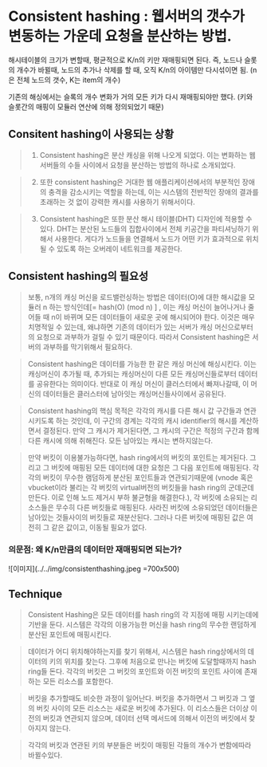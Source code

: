 # Consistent hashing : 웹서버의 갯수가 변동하는 가운데 요청을 분산하는 방법. 

해시테이블의 크기가 변할때, 평균적으로 K/n의 키만 재매핑되면 된다. 
즉, 노드나 슬롯의 개수가 바뀔때, 노드의 추가나 삭제를 할 때, 
오직 K/n의 아이템만 다시섞이면 됨. (n은 전체 노드의 갯수, K는 item의 개수)

기존의 해싱에서는 슬록의 개수 변화가 거의 모든 키가 다시 재매핑되야만 했다. (키와 슬롯간의 매핑이 모듈러 연산에 의해 정의되었기 때문)

## Consitent hashing이 사용되는 상황
> 1. Consistent hashing은 분산 캐싱을 위해 나오게 되었다. 이는 변화하는 웹서버들의 수들 사이에서 요청을 분산하는 방법의 하나로 소개되었다. 

> 2. 또한 consistent hashing은 거대한 웹 애플리케이션에서의 부분적인 장애의 충격을 감소시키는 역할을 하는데, 이는 시스템의 전반적인 장애의 결과를 초래하는 것 없이 강력한 캐시를 사용하기 위해서이다.

> 3. Consistent hashing은 또한 분산 해시 테이블(DHT) 디자인에 적용할 수 있다. DHT는 분산된 노드들의 집합사이에서 전체 키공간을 파티셔닝하기 위해서 사용한다. 게다가 노드들을 연결해서 노드가 어떤 키가 효과적으로 위치될 수 있도록 하는 오버레이 네트워크를 제공한다.

## Consistent hashing의 필요성
> 보통, n개의 캐싱 머신을 로드밸런싱하는 방법은 데이터(O)에 대한 해시값을 모듈러 n 하는 방식인데[= hash(O) (mod n) ] , 이는 캐싱 머신이 늘어나거나 줄어들 때 n이 바뀌며 모든 데이터들이 새로운 곳에 해시되어야 한다. 이것은 매우 치명적일 수 있는데, 왜냐하면 기존의 데이터가 있는 서버가 캐싱 머신으로부터의 요청으로 과부하가 걸릴 수 있기 때문이다. 따라서 Consistent hashing은 서버의 과부하를 막기위해서 필요하다. 

> Consistent hashing은 데이터를 가능한 한 같은 캐싱 머신에 해싱시킨다. 이는 캐싱머신이 추가될 때, 추가되는 캐싱머신이 다른 모든 캐싱머신들로부터 데이터를 공유한다는 의미이다. 반대로 이 캐싱 머신이 클러스터에서 빠져나갈때,  이 머신의 데이터들은 클러스터에 남아잇는 캐싱머신들사이에서 공유된다.

> Consistent hashing의 핵심 목적은 각각의 캐시를 다른 해시 값 구간들과 연관시키도록 하는 것인데, 이 구간의 경계는 각각의 캐시 identifier의 해시를 계산하면서 결정된다. 만약 그 캐시가 제거된다면, 그 캐시의 구간은 적정의 구간과 함께 다른 캐시에 의해 취해진다. 모든 남아있는 캐시는 변하지않는다.

> 만약 버킷이 이용불가능하다면, hash ring에서의 버킷의 포인트는 제거된다. 그리고 그 버킷에 매핑된 모든 데이터에 대한 요청은 그 다음 포인트에 매핑된다. 각각의 버킷이 무수한 램덤하게 분산된 포인트들과 연관되기때문에 (vnode 혹은 vbucket이라 불리는 각 버킷의 virtual버전의 버킷들을 hash ring의 군데군데 만든다. 이로 인해 노드 제거시 부하 불균형을 해결한다.), 각 버킷에 소유되는 리소스들은 무수히 다른 버킷들로 매핑된다. 사라진 버킷에 소유되었던 데이터들은 남아있는 것들사이의 버킷들로 재분산된다. 그러나 다른 버킷에 매핑된 값은 여전히 그 같은 값이고, 이동될 필요가 없다.


### 의문점: 왜 K/n만큼의 데이터만 재매핑되면 되는가?

![이미지](../../img/consistenthashing.jpeg =700x500)


## Technique
> Consistent Hashing은 모든 데이터를 hash ring의 각 지점에 매핑 시키는데에 기반을 둔다. 시스템은 각각의 이용가능한 머신을 hash ring의 무수한 랜덤하게 분산된 포인트에 매핑시킨다.

> 데이터가 어디 위치해야하는지를 찾기 위해서, 시스템은 hash ring상에서의 데이터의 키의 위치를 찾는다. 그후에  처음으로 만나는 버킷에 도달할때까지 hash ring들 돈다. 각각의 버킷은 그 버킷의 포인트와 이전 버킷의 포인트 사이에 존재하는 모든 리소스를 포함한다.

> 버킷을 추가할때도 비슷한 과정이 일어난다. 버킷을 추가하면서 그 버킷과 그 옆의 버킷 사이의 모든 리소스는 새로운 버킷에 추가된다. 이 리소스들은 더이상 이전의 버킷과 연관되지 않으며, 데이터 선택 메서드에 의해서 이전의 버킷에서 찾아지지 않는다.

> 각각의 버킷과 연관된 키의 부분들은 버킷이 매핑된 각들의 개수가 변함에따라 바뀔수있다.